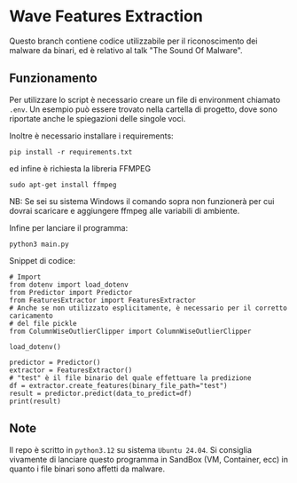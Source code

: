 # Wave Features Extraction

Questo branch contiene codice utilizzabile per il riconoscimento dei malware da binari,
ed è relativo al talk "The Sound Of Malware".

## Funzionamento

Per utilizzare lo script è necessario creare un file di environment chiamato 
`.env`. Un esempio può essere trovato nella cartella di progetto, dove sono
riportate anche le spiegazioni delle singole voci.

Inoltre è necessario installare i requirements:
```
pip install -r requirements.txt
```

ed infine è richiesta la libreria FFMPEG
```
sudo apt-get install ffmpeg
```

NB: Se sei su sistema Windows il comando sopra non funzionerà per cui dovrai 
scaricare e aggiungere ffmpeg alle variabili di ambiente.

Infine per lanciare il programma:
```
python3 main.py
```

Snippet di codice:
```
# Import
from dotenv import load_dotenv
from Predictor import Predictor
from FeaturesExtractor import FeaturesExtractor
# Anche se non utilizzato esplicitamente, è necessario per il corretto caricamento
# del file pickle
from ColumnWiseOutlierClipper import ColumnWiseOutlierClipper

load_dotenv()

predictor = Predictor()
extractor = FeaturesExtractor()
# "test" è il file binario del quale effettuare la predizione
df = extractor.create_features(binary_file_path="test")
result = predictor.predict(data_to_predict=df)
print(result)
```

## Note
Il repo è scritto in `python3.12` su sistema `Ubuntu 24.04`.
Si consiglia vivamente di lanciare questo programma in SandBox (VM, Container, ecc) in quanto i file binari sono 
affetti da malware.